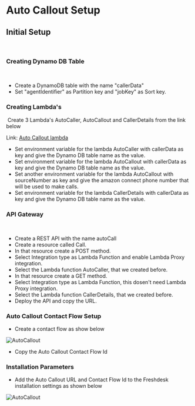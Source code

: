 # Auto Callout Setup 

## Initial Setup
​
### Creating Dynamo DB Table
​
- Create a DynamoDB table with the name "callerData"
- Set "agentIdentifier" as Partition key and "jobKey" as Sort key.
​
​
### Creating Lambda's
​
Create 3 Lambda's AutoCaller, AutoCallout and CallerDetails from the link below
  
 Link: <a href="https://github.com/Sandeza/AmazonConnectPRO-Installations/tree/master/autocallout">Auto Callout lambda </a>
- Set environment variable for the lambda AutoCaller with callerData as key and give the Dynamo DB table name as the value.
- Set environment variable for the lambda AutoCallout with callerData as key and give the Dynamo DB table name as the value. 
- Set another environment variable for the lambda AutoCallout with sourceNumber as key and give the amazon connect phone number that will be used to make calls.
- Set environment variable for the lambda CallerDetails with callerData as key and give the Dynamo DB table name as the value.
​
### API Gateway
​
- Create a REST API with the name autoCall
- Create a resource called Call.
-  In that resource create a POST method.
- Select Integration type as Lambda Function and enable Lambda Proxy integration.
- Select the Lambda function AutoCaller, that we created before.
- In that resource create a GET method.
- Select Integration type as Lambda Function, this dosen't need Lambda Proxy integration.
- Select the Lambda function CallerDetails, that we created before.
- Deploy the API and copy the URL. 

### Auto Callout Contact Flow Setup
  
- Create a contact flow as show below 

![AutoCallout](/images/autocallout_contactflow.png)

- Copy the Auto Callout Contact Flow Id

### Installation Parameters

- Add the Auto Callout URL and Contact Flow Id to the Freshdesk installation settings as shown below
 
![AutoCallout](/images/installationparams.png)